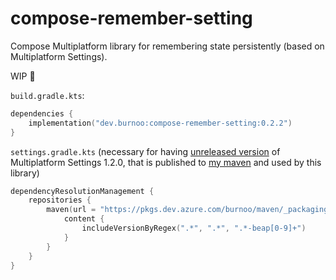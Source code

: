 # compose-remember-setting

Compose Multiplatform library for remembering state persistently (based on Multiplatform Settings).

WIP 🚧

`build.gradle.kts`:
```kotlin
dependencies {
    implementation("dev.burnoo:compose-remember-setting:0.2.2")
}
```

`settings.gradle.kts` (necessary for having [unreleased version](https://github.com/burnoo/multiplatform-settings) of Multiplatform Settings 1.2.0, that is published to [my maven](https://github.com/burnoo/maven) and used by this library) 
```kotlin
dependencyResolutionManagement {
    repositories {
        maven(url = "https://pkgs.dev.azure.com/burnoo/maven/_packaging/public/maven/v1") {
            content {
                includeVersionByRegex(".*", ".*", ".*-beap[0-9]+")
            }
        }
    }
}
